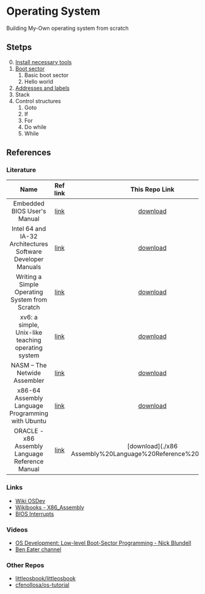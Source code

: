 # Operating System
Building My-Own operating system from scratch

## Stetps
0. [Install necessary tools](./00_necessary_tools/)
1. [Boot sector](./01_boot_sector/)
   1. Basic boot sector
   2. Hello world
2. [Addresses and labels](./02_addresses_and_labels/)
3. Stack
4. Control structures
   1. Goto
   2. If
   3. For
   4. Do while
   5. While
   
## References
### Literature
|                            Name                             |                                    Ref link                                     |                                                         This Repo Link                                                         |
| :---------------------------------------------------------: | :-----------------------------------------------------------------------------: | :----------------------------------------------------------------------------------------------------------------------------: |
|                 Embedded BIOS User's Manual                 |   [link](ftp://ftp.embeddedarm.com/old/saved-downloads-manuals/EBIOS-UM.PDF)    |                                 [download](./literature/Embedded%20BIOS%20Users%20Manual.PDF)                                  |
| Intel 64 and IA-32 Architectures Software Developer Manuals |           [link](https://software.intel.com/en-us/articles/intel-sdm)           |             [download](./literature/Intel%2064%20and%20IA-32%20Architectures%20Software%20Developers%20Manual.pdf)             |
|       Writing a Simple Operating System from Scratch        | [link](https://www.cs.bham.ac.uk/~exr/lectures/opsys/10_11/lectures/os-dev.pdf) | [download](./literature/Writing%20a%20Simple%20Operating%20System%20from%20Scratch%20-%20Nick%20Blundell%20-%20Dec%202010.pdf) |
|     xv6: a simple, Unix-like teaching operating system      |             [link](https://pdos.csail.mit.edu/6.828/2019/xv6.html)              |                 [download](./literature/xv6%20-%20a%20simple,%20Unix-like%20teaching%20operating%20system.pdf)                 |
|                NASM – The Netwide Assembler                 |                          [link](https://www.nasm.us/)                           |                                              [download](./literature/nasmdoc.pdf)                                              |
|      x86-64 Assembly Language Programming with Ubuntu       |               [link](http://www.egr.unlv.edu/~ed/assembly64.pdf)                |                          [download](./x86-64%20Assembly%20Language%20Programming%20with%20Ubuntu.pdf)                          |
|       ORACLE - x86 Assembly Language Reference Manual       |                              [link](https://link)                               |                                 [download](./x86 Assembly%20Language%20Reference%20Manual.pdf)                                 |

### Links
- [Wiki OSDev](https://wiki.osdev.org/Main_Page)
- [Wikibooks - X86_Assembly](https://en.wikibooks.org/wiki/X86_Assembly)
- [BIOS Interrupts](https://en.wikipedia.org/wiki/BIOS_interrupt_call)

### Videos
- [OS Development: Low-level Boot-Sector Programming - Nick Blundell](https://www.youtube.com/playlist?list=PLrJApd3VJDK0gVMsU3lZBVHBCgC1EeK--)
- [Ben Eater channel](https://www.youtube.com/channel/UCS0N5baNlQWJCUrhCEo8WlA)

### Other Repos
- [littleosbook/littleosbook ](https://github.com/littleosbook/littleosbook)
- [cfenollosa/os-tutorial ](https://github.com/cfenollosa/os-tutorial)
